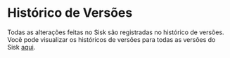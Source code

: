 # Histórico de Versões

Todas as alterações feitas no Sisk são registradas no histórico de versões. Você pode visualizar os históricos de versões para todas as versões do Sisk [aqui](https://github.com/sisk-http/archive/tree/master/changelogs). 
